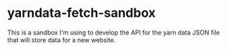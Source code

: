 # yarndata-fetch-sandbox

This is a sandbox I'm using to develop the API for the yarn data JSON file that will store data for a new website.
